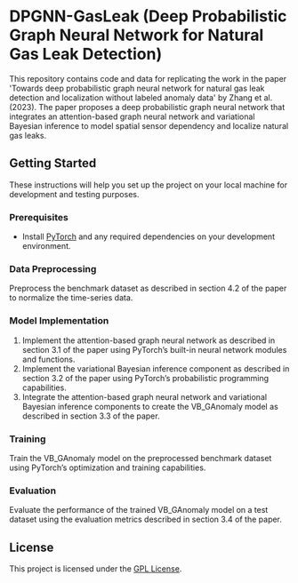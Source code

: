 # DPGNN-GasLeak (Deep Probabilistic Graph Neural Network for Natural Gas Leak Detection)

This repository contains code and data for replicating the work in the paper 'Towards deep probabilistic graph neural network for natural gas leak detection and localization without labeled anomaly data' by Zhang et al. (2023). The paper proposes a deep probabilistic graph neural network that integrates an attention-based graph neural network and variational Bayesian inference to model spatial sensor dependency and localize natural gas leaks.

## Getting Started

These instructions will help you set up the project on your local machine for development and testing purposes.

### Prerequisites

- Install [PyTorch](https://pytorch.org/) and any required dependencies on your development environment.

### Data Preprocessing

Preprocess the benchmark dataset as described in section 4.2 of the paper to normalize the time-series data.

### Model Implementation

1. Implement the attention-based graph neural network as described in section 3.1 of the paper using PyTorch’s built-in neural network modules and functions.
2. Implement the variational Bayesian inference component as described in section 3.2 of the paper using PyTorch’s probabilistic programming capabilities.
3. Integrate the attention-based graph neural network and variational Bayesian inference components to create the VB_GAnomaly model as described in section 3.3 of the paper.

### Training

Train the VB_GAnomaly model on the preprocessed benchmark dataset using PyTorch’s optimization and training capabilities.

### Evaluation

Evaluate the performance of the trained VB_GAnomaly model on a test dataset using the evaluation metrics described in section 3.4 of the paper.

## License

This project is licensed under the [GPL License](LICENSE).

